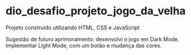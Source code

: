 # dio_desafio_projeto_jogo_da_velha
Projeto construído utilizando HTML, CSS e JavaScript

Sugestão de futuro aprimoramento: desenvolvi o jogo em Dark Mode. Implementar Light Mode, com um botão e mudança das cores.
